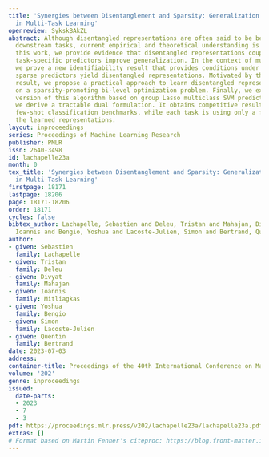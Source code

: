 ```yaml
---
title: 'Synergies between Disentanglement and Sparsity: Generalization and Identifiability
  in Multi-Task Learning'
openreview: SykskBAkZL
abstract: Although disentangled representations are often said to be beneficial for
  downstream tasks, current empirical and theoretical understanding is limited. In
  this work, we provide evidence that disentangled representations coupled with sparse
  task-specific predictors improve generalization. In the context of multi-task learning,
  we prove a new identifiability result that provides conditions under which maximally
  sparse predictors yield disentangled representations. Motivated by this theoretical
  result, we propose a practical approach to learn disentangled representations based
  on a sparsity-promoting bi-level optimization problem. Finally, we explore a meta-learning
  version of this algorithm based on group Lasso multiclass SVM predictors, for which
  we derive a tractable dual formulation. It obtains competitive results on standard
  few-shot classification benchmarks, while each task is using only a fraction of
  the learned representations.
layout: inproceedings
series: Proceedings of Machine Learning Research
publisher: PMLR
issn: 2640-3498
id: lachapelle23a
month: 0
tex_title: 'Synergies between Disentanglement and Sparsity: Generalization and Identifiability
  in Multi-Task Learning'
firstpage: 18171
lastpage: 18206
page: 18171-18206
order: 18171
cycles: false
bibtex_author: Lachapelle, Sebastien and Deleu, Tristan and Mahajan, Divyat and Mitliagkas,
  Ioannis and Bengio, Yoshua and Lacoste-Julien, Simon and Bertrand, Quentin
author:
- given: Sebastien
  family: Lachapelle
- given: Tristan
  family: Deleu
- given: Divyat
  family: Mahajan
- given: Ioannis
  family: Mitliagkas
- given: Yoshua
  family: Bengio
- given: Simon
  family: Lacoste-Julien
- given: Quentin
  family: Bertrand
date: 2023-07-03
address: 
container-title: Proceedings of the 40th International Conference on Machine Learning
volume: '202'
genre: inproceedings
issued:
  date-parts:
  - 2023
  - 7
  - 3
pdf: https://proceedings.mlr.press/v202/lachapelle23a/lachapelle23a.pdf
extras: []
# Format based on Martin Fenner's citeproc: https://blog.front-matter.io/posts/citeproc-yaml-for-bibliographies/
---
```

